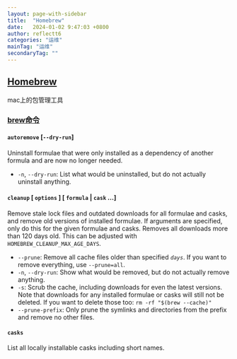 ```yaml
---
layout: page-with-sidebar
title:  "Homebrew"
date:   2024-01-02 9:47:03 +0800
author: reflectt6
categories: "运维"
mainTag: "运维"
secondaryTag: ""
---
```


## [Homebrew](https://brew.sh/zh-cn/)

mac上的包管理工具

### [brew命令](https://docs.brew.sh/Manpage#commands)

#### `autoremove` [`--dry-run`]

Uninstall formulae that were only installed as a dependency of another formula and are now no longer needed.

- `-n`, `--dry-run`: List what would be uninstalled, but do not actually uninstall anything.

#### `cleanup` [ `options` ] [ `formula` | `cask` ...]

Remove stale lock files and outdated downloads for all formulae and casks, and remove old versions of installed formulae. If arguments are specified, only do this for the given formulae and casks. Removes all downloads more than 120 days old. This can be adjusted with `HOMEBREW_CLEANUP_MAX_AGE_DAYS`.

- `--prune`: Remove all cache files older than specified *`days`*. If you want to remove everything, use `--prune=all`.
- `-n`, `--dry-run`: Show what would be removed, but do not actually remove anything.
- `-s`: Scrub the cache, including downloads for even the latest versions. Note that downloads for any installed formulae or casks will still not be deleted. If you want to delete those too: `rm -rf "$(brew --cache)"`
- `--prune-prefix`: Only prune the symlinks and directories from the prefix and remove no other files.

#### `casks`

List all locally installable casks including short names.











